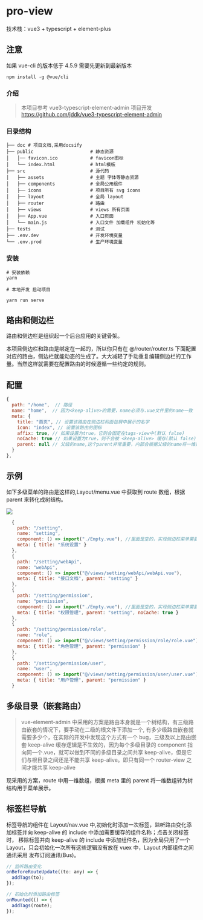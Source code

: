 # pro-view

技术栈：vue3 + typescript + element-plus

## 注意

如果 vue-cli 的版本低于 4.5.9 需要先更新到最新版本

```
npm install -g @vue/cli
```

### 介绍

> 本项目参考 vue3-typescript-element-admin 项目开发 https://github.com/jddk/vue3-typescript-element-admin



### 目录结构

```text
├── doc # 项目文档,采用docsify
├── public                     # 静态资源
│   │── favicon.ico            # favicon图标
│   └── index.html             # html模板
├── src                        # 源代码
│   ├── assets                 # 主题 字体等静态资源
│   ├── components             # 全局公用组件
│   ├── icons                  # 项目所有 svg icons
│   ├── layout                 # 全局 layout
│   ├── router                 # 路由
│   ├── views                  # views 所有页面
│   ├── App.vue                # 入口页面
│   └── main.js                # 入口文件 加载组件 初始化等
├── tests                      # 测试
├── .env.dev                   # 开发环境变量
└── .env.prod                  # 生产环境变量
```

### 安装

```
# 安装依赖
yarn

# 本地开发 启动项目

yarn run serve
```

## 路由和侧边栏

路由和侧边栏是组织起一个后台应用的关键骨架。

本项目侧边栏和路由是绑定在一起的，所以你只有在 @/router/router.ts 下面配置对应的路由，侧边栏就能动态的生成了。大大减轻了手动重复编辑侧边栏的工作量。当然这样就需要在配置路由的时候遵循一些约定的规则。

## 配置

```javascript
{
  path: "/home",  // 路径
  name: "home",  // 因为<keep-alive>的需要，name必须与.vue文件里的name一致
  meta: {
    title: "首页", // 设置该路由在侧边栏和面包屑中展示的名字
    icon: "index", // 设置该路由的图标
    affix: true, // 如果设置为true，它则会固定在tags-view中(默认 false)
    noCache: true // 如果设置为true，则不会被 <keep-alive> 缓存(默认 false)
    parent: null // 父级的name,这个parent非常重要，内部会根据父级的name将一维数组转换为树结构的菜单
  }
},
```

## 示例

如下多级菜单的路由是这样的,Layout/menu.vue 中获取到 route 数组，根据 parent 来转化成树结构。

![](./doc/img/route.png)

```javascript
  {
    path: "/setting",
    name: "setting",
    component: () => import("./Empty.vue"), //里面是空的，实现侧边栏菜单需要
    meta: { title: "系统设置" }
  },
  {
    path: "/setting/webApi",
    name: "webApi",
    component: () => import("@/views/setting/webApi/webApi.vue"),
    meta: { title: "接口文档", parent: "setting" }
  },
  {
    path: "/setting/permission",
    name: "permission",
    component: () => import("./Empty.vue"), //里面是空的，实现侧边栏菜单需要
    meta: { title: "权限管理", parent: "setting", noCache: true }
  },
  {
    path: "/setting/permission/role",
    name: "role",
    component: () => import("@/views/setting/permission/role/role.vue"),
    meta: { title: "角色管理", parent: "permission" }
  },
  {
    path: "/setting/permission/user",
    name: "user",
    component: () => import("@/views/setting/permission/user/user.vue"),
    meta: { title: "用户管理", parent: "permission" }
  }
```

## 多级目录（嵌套路由）

> vue-element-admin 中采用的方案是路由本身就是一个树结构，有三级路由嵌套的情况下，要手动在二级的根文件下添加一个<router-view>,
> 有多少级路由嵌套就需要多少个<router-view>，在实际的开发中发现这个方式有一个 bug，三级及以上路由嵌套 keep-alive 缓存逻辑是不生效的，因为每个多级目录的 component 指向同一个.vue，就可以做到不同的多级目录之间共享 keep-alive，但是它们与根目录之间还是不能共享 keep-alive。即只有同一个 router-view 之间才能共享 keep-alive

现采用的方案，route 中用一维数组，根据 meta 里的 parent 将一维数组转为树结构用于菜单展示。

## 标签栏导航

标签导航的组件在 Layout/nav.vue 中,初始化时添加一次标签，监听路由变化添加标签并向 keep-alive 的 include 中添加需要缓存的组件名称；点击关闭标签时，
移除标签并向 keep-alive 的 include 中添加组件名，因为全局只用了一个 Layout，只会初始化一次所有这些逻辑没有放在 vuex 中，Layout 内部组件之间通讯采用
发布订阅通讯(Bus)。

```javascript
// 监听路由变化
onBeforeRouteUpdate((to: any) => {
  addTags(to);
});

// 初始化时添加路由标签
onMounted(() => {
  addTags(route);
});
```
